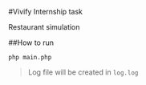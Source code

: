 #Vivify Internship task

Restaurant simulation

##How to run

```
php main.php
```

> Log file will be created in `log.log`
